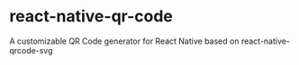 # react-native-qr-code
A customizable QR Code generator for React Native based on react-native-qrcode-svg
